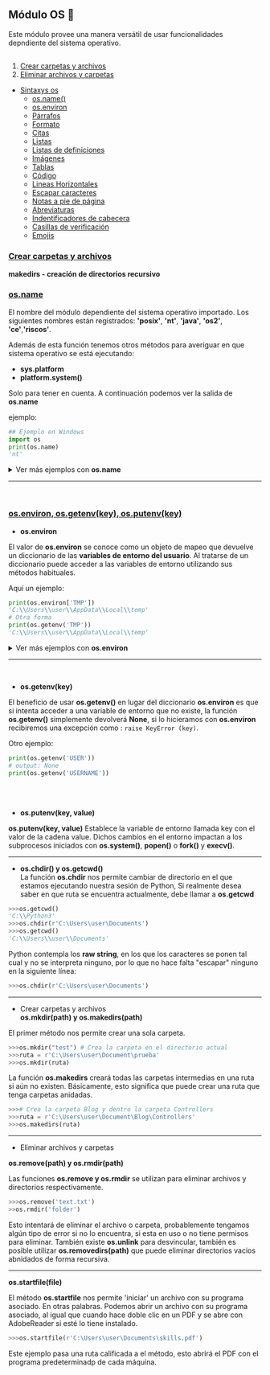 ## Módulo OS 

Este módulo provee una manera versátil de usar funcionalidades depndiente del sistema operativo.  

## <a name='TOC'></a>


1. [Crear carpetas y archivos](#makedir)
1. [Eliminar archivos y carpetas](#remove)


- [Sintaxys os](#mark0)
    * [os.name()](#mark1)
    * [os.environ](#mark2)
    * [Párrafos](#mark3)
    * [Formato](#mark4)
    * [Citas](#mark5)
    * [Listas](#mark6)
    * [Listas de definiciones](#mark7)
    * [Imágenes](#mark8)
    * [Tablas](#mark9)
    * [Código](#mark10)
    * [Lineas Horizontales](#mark11)
    * [Escapar caracteres](#mark12)
    * [Notas a pie de página](#mark13)
    * [Abreviaturas](#mark14)
    * [Indentificadores de cabecera](#mark15)
    * [Casillas de verificación](#mark16)
	* [Emojis](#mark17)


### <a name='mark1' style="text-decoration:underline;">Crear carpetas y archivos</a>


**makedirs - creación de directorios recursivo**  







### <a name='mark1' style="text-decoration:underline;">os.name</a>
  
El nombre del módulo dependiente del sistema operativo importado. Los siguientes nombres están registrados: **'posix'**, **'nt'**, **'java'**, **'os2'**, **'ce'**,**'riscos'**.

Además de esta función tenemos otros métodos para averiguar en que sistema operativo se está ejecutando: 

- **sys.platform**
- **platform.system()**

Solo para tener en cuenta. A continuación podemos ver la salida de **os.name**

ejemplo:

```py
## Ejemplo en Windows
import os
print(os.name)
'nt'
```


<details><summary>Ver más ejemplos con <b>os.name</b></summary>



<h4>&#164; Limpiar pantalla de la terminal o símbolo de sistema</h4>


```py
import os 

def clear():
    if os.name == 'nt':
        # Windows
        os.system('cls')
    else:
        # Linux o Mac
        os.system('clear')
clear()
```  

</details>

<hr>
<br>


### <a name='mark1' style="text-decoration:underline;">os.environ, os.getenv(key), os.putenv(key)</a>


- **os.environ**

El valor de **os.environ** se conoce como un objeto de mapeo que devuelve un diccionario de las **variables de entorno del usuario**. Al tratarse de un diccionario puede acceder a las variables de entorno utilizando sus métodos habituales.  


Aquí un ejemplo:


```py
print(os.environ['TMP'])
'C:\\Users\\user\\AppData\\Local\\temp'
# Otra forma
print(os.getenv('TMP'))
'C:\\Users\\user\\AppData\\Local\\temp'
```

<details><summary>Ver más ejemplos con <b>os.environ</b></summary>



<h4>&#164; Escribir las variables de entorno del sistema en un archivo de texto plano.</h4>


```py
import os 

d = os.environ 

with open('environ.txt', 'w+') as file:
    for key, value in d.items():
        file.write(f'{key} : {value}'+'\n')

```  

</details>

<hr>
<br>


- **os.getenv(key)**


El beneficio de usar **os.getenv()** en lugar del diccionario **os.environ** es que si intenta acceder a una variable de entorno que no existe, la función **os.getenv()** simplemente devolverá **None**, si lo hicieramos con **os.environ** recibiremos una excepción como : `raise KeyError (key)`.

Otro ejemplo: 


```py
print(os.getenv('USER'))
# output: None
print(os.getenv('USERNAME'))

```
<br><br>

- **os.putenv(key, value)**

**os.putenv(key, value)** Establece la variable de entorno llamada key con el valor de la cadena value. Dichos cambios en el entorno impactan a los subprocesos iniciados con **os.system()**, **popen()** o **fork()** y **execv()**.  

---

- **os.chdir() y os.getcwd()**  
La función **os.chdir** nos permite cambiar de directorio en el que estamos ejecutando nuestra sesión de Python, Si realmente desea saber en que ruta se encuentra actualmente, debe llamar a **os.getcwd**  

```py
>>>os.getcwd()
'C:\\Python3'
>>>os.chdir(r'C:\Users\user\Documents')
>>>os.getcwd()
'C:\\Users\\user\\Documents'
```

Python contempla los **raw string**, en los que los caracteres se ponen tal cual y no se interpreta ninguno, por lo que no hace falta "escapar" ninguno en la siguiente línea:  


```py
>>>os.chdir(r'C:\Users\user\Documents')
```
---  

- <a name='makedir'>Crear carpetas y archivos</a>  
**os.mkdir(path) y os.makedirs(path)**  

El primer método nos permite crear una sola carpeta.  

```py
>>>os.mkdir("test") # Crea la carpeta en el directorio actual  
>>>ruta = r'C:\Users\user\Document\prueba'
>>>os.mkdir(ruta)
```
La función **os.makedirs** creará todas las carpetas intermedias en una ruta si aún no existen. Básicamente, esto significa que puede crear una ruta que tenga carpetas anidadas.   

```py
>>># Crea la carpeta Blog y dentro la carpeta Controllers
>>>ruta = r'C:\Users\user\Document\Blog\Controllers'
>>>os.makedirs(ruta)
```

---  


- <a name='remove'>Eliminar archivos y carpetas</a>  

**os.remove(path) y os.rmdir(path)**  

Las funciones  **os.remove y os.rmdir** se utilizan para eliminar archivos y directorios respectivamente.  

```py
>>>os.remove('text.txt')
>>os.rmdir('folder')
```

Esto intentará de eliminar el archivo o carpeta, probablemente tengamos algún tipo de error si no lo encuentra, si esta en uso o no tiene permisos para eliminar.  También existe **os.unlink** para desvincular, también es posible utilizar **os.removedirs(path)** que puede eliminar directorios vacios abnidados de forma recursiva.  
 
---


**os.startfile(file)**  

El método **os.startfile** nos permite 'iniciar' un archivo con su programa asociado. En otras palabras. Podemos abrir un archivo con su programa asociado, al igual que cuando hace doble clic en un PDF y se abre con AdobeReader si esté lo tiene instalado. 

```py
>>>os.startfile(r'C:\Users\user\Documents\skills.pdf')
```
Este ejemplo pasa una ruta calificada a el método, esto abrirá el PDF con el programa predeterminadp de cada máquina.  


















